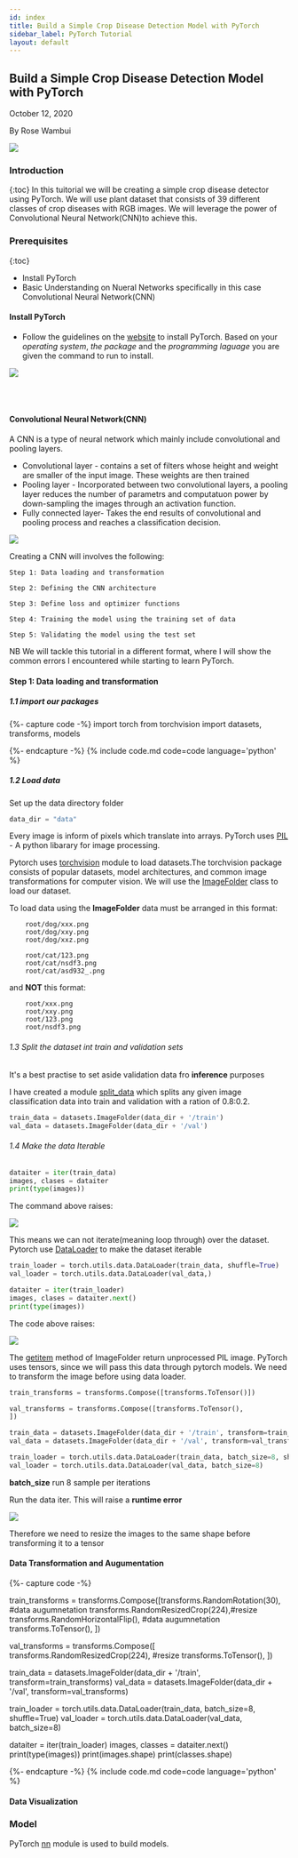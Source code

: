 ```yaml
---
id: index
title: Build a Simple Crop Disease Detection Model with PyTorch
sidebar_label: PyTorch Tutorial
layout: default
---
```



## Build a Simple Crop Disease Detection Model with PyTorch

October 12, 2020

By Rose Wambui

<img src= "https://github.com/r-wambui/Agro-detect-model/raw/develop/static/img/plant.jpg" />

### Introduction
{:toc}
In this tuitorial we will be creating a simple crop disease detector using PyTorch. We will use plant dataset that consists of 39 different classes of crop diseases with RGB images. We will leverage the power of Convolutional Neural Network(CNN)to achieve this.

### Prerequisites
{:toc}
 * Install PyTorch
 * Basic Understanding on Nueral Networks specifically in this case Convolutional Neural Network(CNN)

 

#### Install PyTorch
- Follow the guidelines on the [website](https://pytorch.org/) to install PyTorch. Based on your  *operating system*, *the package* and the *programming  laguage* you are given the command to run to install.

<img src= "https://github.com/r-wambui/Agro-detect-model/raw/develop/static/img/pytorch_install.png" />

<br> <br>

####  Convolutional Neural Network(CNN)
A CNN is a type of neural network which mainly include convolutional and pooling layers.

- Convolutional layer - contains a set of filters whose height and weight are smaller of the input image. These weights are then trained
- Pooling layer - Incorporated between two convolutional layers, a pooling layer reduces the number of parametrs and computatuon power by down-sampling the images through an activation function.
- Fully connected layer- Takes the end results of convolutional and pooling process and reaches a classification decision.

<img src= "https://github.com/r-wambui/Agro-detect-model/raw/develop/static/img/Architecture.png" />
<br>

Creating a CNN will involves the following:

```Step 1: Data loading and transformation```

```Step 2: Defining the CNN architecture```

```Step 3: Define loss and optimizer functions```

```Step 4: Training the model using the training set of data```

```Step 5: Validating the model using the test set```


NB  We will tackle this tutorial in a different format, where I will show the common errors I encountered while starting to learn PyTorch. 

#### Step 1: Data loading and transformation

##### 1.1 import our packages

{%- capture code -%}
import torch 
from torchvision import datasets, transforms, models

{%- endcapture -%}
{% include code.md code=code language='python' %}

##### 1.2 Load data

 Set up the data directory folder

```python
data_dir = "data" 
```
 Every image is inform of pixels which translate into arrays. PyTorch uses [PIL](https://pillow.readthedocs.io/en/stable/) - A python libarary for image processing.


 Pytorch uses [torchvision](https://pytorch.org/docs/stable/torchvision/index.html) module to load datasets.The torchvision package consists of popular datasets, model architectures, and common image transformations for computer vision. We will use the [ImageFolder](https://pytorch.org/docs/stable/torchvision/datasets.html#imagefolder) class to load our dataset.

 To load data using the **ImageFolder** data must be arranged in this format:

        root/dog/xxx.png
        root/dog/xxy.png
        root/dog/xxz.png

        root/cat/123.png
        root/cat/nsdf3.png
        root/cat/asd932_.png

and **NOT** this format:

        root/xxx.png
        root/xxy.png
        root/123.png
        root/nsdf3.png

###### 1.3 Split the dataset int train and validation sets

It's a best practise to set aside validation data fro **inference** purposes

I have created a module [split_data](https://github.com/r-wambui/Agro-detect-model/raw/master/split_data.py) which splits any given image classification data into train and validation with a ration of 0.8:0.2.


```python
train_data = datasets.ImageFolder(data_dir + '/train')
val_data = datasets.ImageFolder(data_dir + '/val')

```

###### 1.4 Make the data Iterable

```python
dataiter = iter(train_data)
images, clases = dataiter
print(type(images))

```

The command above raises:

<img src= "https://github.com/r-wambui/Agro-detect-model/raw/develop/static/img/non_iterable.png" />

This means we can not iterate(meaning loop through) over the dataset. Pytorch use [DataLoader](https://pytorch.org/docs/stable/data.html) to make the dataset iterable

```python
train_loader = torch.utils.data.DataLoader(train_data, shuffle=True)
val_loader = torch.utils.data.DataLoader(val_data,)

```
```python
dataiter = iter(train_loader)
images, clases = dataiter.next()
print(type(images))

```

The code above raises:

<img src= "https://github.com/r-wambui/Agro-detect-model/raw/develop/static/img/tensor.png" />

 The [getitem](https://pytorch.org/docs/stable/_modules/torchvision/datasets/folder.html#DatasetFolder) method of ImageFolder return unprocessed PIL image.  PyTorch uses tensors, since we will pass this data through pytorch models. We need to transform the image before using data loader. 

```python
train_transforms = transforms.Compose([transforms.ToTensor()])

val_transforms = transforms.Compose([transforms.ToTensor(),
])

train_data = datasets.ImageFolder(data_dir + '/train', transform=train_transforms)
val_data = datasets.ImageFolder(data_dir + '/val', transform=val_transforms)

train_loader = torch.utils.data.DataLoader(train_data, batch_size=8, shuffle=True)
val_loader = torch.utils.data.DataLoader(val_data, batch_size=8)

```
**batch_size** run 8 sample per iterations 

Run the data iter. This will raise a **runtime error**

<img src= "https://github.com/r-wambui/Agro-detect-model/raw/develop/static/img/runtime.png" />

Therefore we need to resize the images to the same shape before transforming it to a tensor

#### Data Transformation and Augumentation
{%- capture code -%}

train_transforms = transforms.Compose([transforms.RandomRotation(30), #data augumnetation
                                       transforms.RandomResizedCrop(224),#resize
                                       transforms.RandomHorizontalFlip(), #data augumnetation
                                       transforms.ToTensor(),
                                       ])

val_transforms = transforms.Compose([
                                      transforms.RandomResizedCrop(224), #resize
                                      transforms.ToTensor(),
                                      ])

train_data = datasets.ImageFolder(data_dir + '/train', transform=train_transforms)
val_data = datasets.ImageFolder(data_dir + '/val', transform=val_transforms)

train_loader = torch.utils.data.DataLoader(train_data, batch_size=8, shuffle=True)
val_loader = torch.utils.data.DataLoader(val_data, batch_size=8)


dataiter = iter(train_loader)
images, classes = dataiter.next()
print(type(images))
print(images.shape)
print(classes.shape)

{%- endcapture -%}
{% include code.md code=code language='python' %}

#### Data Visualization




### Model
 PyTorch [nn](https://pytorch.org/docs/stable/nn.html) module is used to build models.




